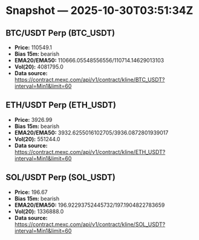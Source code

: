 # Snapshot — 2025-10-30T03:51:34Z

## BTC/USDT Perp (BTC_USDT)
- **Price:** 110549.1
- **Bias 15m:** bearish
- **EMA20/EMA50:** 110666.05548556556/110714.14629013103
- **Vol(20):** 4081795.0
- **Data source:** https://contract.mexc.com/api/v1/contract/kline/BTC_USDT?interval=Min1&limit=60

## ETH/USDT Perp (ETH_USDT)
- **Price:** 3926.99
- **Bias 15m:** bearish
- **EMA20/EMA50:** 3932.6255016102705/3936.0872801939017
- **Vol(20):** 551244.0
- **Data source:** https://contract.mexc.com/api/v1/contract/kline/ETH_USDT?interval=Min1&limit=60

## SOL/USDT Perp (SOL_USDT)
- **Price:** 196.67
- **Bias 15m:** bearish
- **EMA20/EMA50:** 196.92293752445732/197.1904822783659
- **Vol(20):** 1336888.0
- **Data source:** https://contract.mexc.com/api/v1/contract/kline/SOL_USDT?interval=Min1&limit=60

